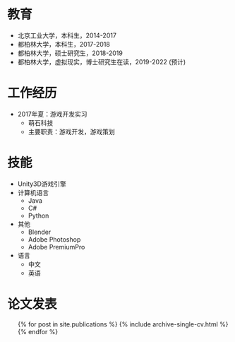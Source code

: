 

教育
======
* 北京工业大学，本科生，2014-2017
* 都柏林大学，本科生，2017-2018
* 都柏林大学，硕士研究生，2018-2019
* 都柏林大学，虚拟现实，博士研究生在读，2019-2022 (预计)

工作经历
======
* 2017年夏：游戏开发实习
  * 萌石科技
  * 主要职责：游戏开发，游戏策划
  
技能
======
* Unity3D游戏引擎
* 计算机语言
  * Java
  * C#
  * Python
* 其他
  * Blender
  * Adobe Photoshop
  * Adobe PremiumPro
* 语言
  * 中文
  * 英语

论文发表
======
  <ul>{% for post in site.publications %}
    {% include archive-single-cv.html %}
  {% endfor %}</ul>
